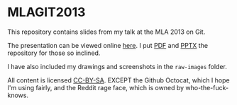 # MLAGIT2013

This repository contains slides from my talk at the MLA 2013 on Git. 

The presentation can be viewed online [here](http://mcburton.net/MLAGIT2013). I put [PDF](https://github.com/mcburton/MLAGIT2013/blob/gh-pages/MLAGIT2013.pdf?raw=true) and [PPTX](https://github.com/mcburton/MLAGIT2013/blob/gh-pages/MLAGIT2013.pptx?raw=true) the repository for those so inclined.

I have also included my drawings and screenshots in the ```raw-images``` folder.

All content is licensed [CC-BY-SA](http://creativecommons.org/licenses/by-sa/2.0/). EXCEPT the Github Octocat, which I hope I'm using fairly, and the Reddit rage face, which is owned by who-the-fuck-knows.

